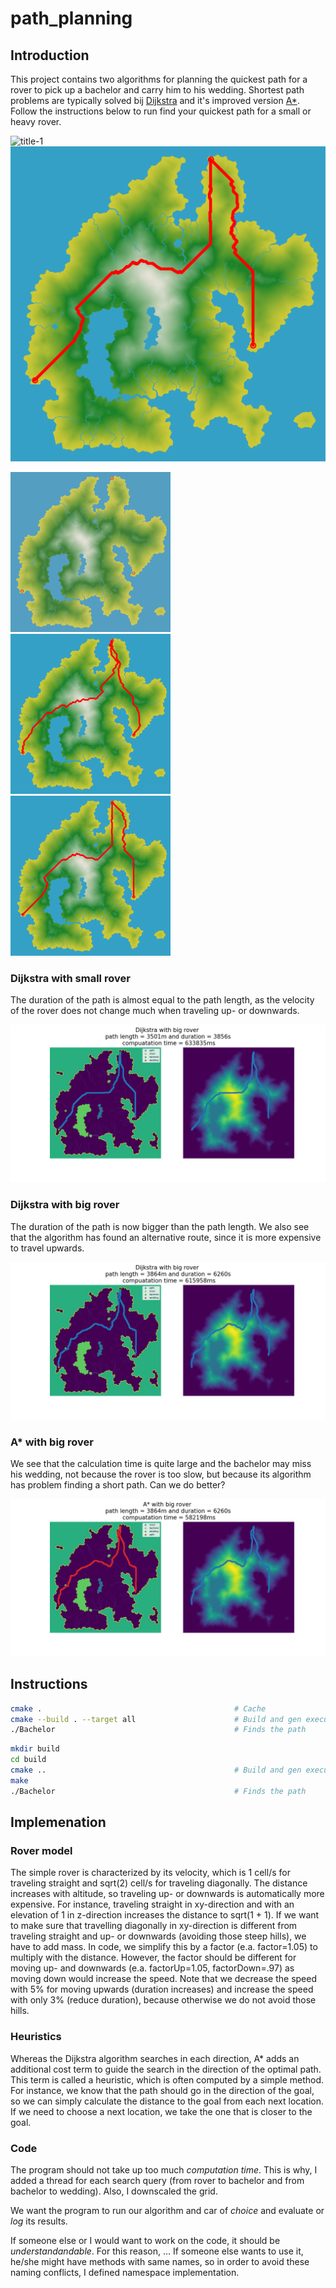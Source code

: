 # path_planning

## Introduction

This project contains two algorithms for planning the quickest path for a rover to pick up a bachelor and carry him to his wedding. Shortest path problems are typically solved bij [Dijkstra](https://en.wikipedia.org/wiki/Dijkstra%27s_algorithm) and it's improved version [A*](https://en.wikipedia.org/wiki/A*_search_algorithm). Follow the instructions below to run find your quickest path for a small or heavy rover. 

![](esults/dijkstra.png "title-1") ![](results/a_star.png "title-2")

<img src="Island.png" width="256" height="256" title="Dijkstra">

<img src="results/dijkstra.png" width="256" height="256" title="Dijkstra">

<img src="results/a_star.png" width="256" height="256" title="A star">

### Dijkstra with small rover
The duration of the path is almost equal to the path length, as the velocity of the rover does not change much when traveling up- or downwards. 

![Dijkstra small rover](results/dijkstra_path_with_small_rover.png)

### Dijkstra with big rover
The duration of the path is now bigger than the path length. We also see that the algorithm has found an alternative route, since it is more expensive to travel upwards. 
 
![Dijkstra big rover](results/dijkstra_path_with_big_rover.png)

### A* with big rover
We see that the calculation time is quite large and the bachelor may miss his wedding, not because the rover is too slow, but because its algorithm has problem finding a short path. Can we do better?

![A* big rover](results/a_star_path_with_big_rover.png)

## Instructions

```bash
cmake .                                           # Cache 
cmake --build . --target all                      # Build and gen executable
./Bachelor                                        # Finds the path
``` 
```bash
mkdir build                                       
cd build
cmake ..                                          # Build and gen executable
make
./Bachelor                                        # Finds the path
``` 
## Implemenation
### Rover model
The simple rover is characterized by its velocity, which is 1 cell/s for traveling straight and sqrt(2) cell/s for traveling diagonally. The distance increases with altitude, so traveling up- or downwards is automatically more expensive. For instance, traveling straight in xy-direction and with an elevation of 1 in z-direction increases the distance to sqrt(1 + 1). If we want to make sure that travelling diagonally in xy-direction is different from traveling straight and up- or downwards (avoiding those steep hills), we have to add mass. In code, we simplify this by a factor (e.a. factor=1.05) to multiply with the distance. However, the factor should be different for moving up- and downwards (e.a. factorUp=1.05, factorDown=.97) as moving down would increase the speed. Note that we decrease the speed with 5% for moving upwards (duration increases) and increase the speed with only 3% (reduce duration), because otherwise we do not avoid those hills. 

### Heuristics
Whereas the Dijkstra algorithm searches in each direction, A* adds an additional cost term to guide the search in the direction of the optimal path. This term is called a heuristic, which is often computed by a simple method. For instance, we know that the path should go in the direction of the goal, so we can simply calculate the distance to the goal from each next location. If we need to choose a next location, we take the one that is closer to the goal.

### Code 
The program should not take up too much *computation time*. This is why, I added a thread for each search query (from rover to bachelor and from bachelor to wedding). Also, I downscaled the grid.

We want the program to run our algorithm and car of *choice* and evaluate or *log* its results. 

If someone else or I would want to work on the code, it should be *understandandable*. For this reason, ... If someone else wants to use it, he/she might have methods with same names, so in order to avoid these naming conflicts, I defined namespace implementation.  
